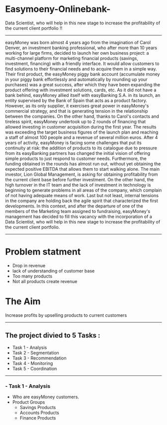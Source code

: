 # Easymoeny-Onlinebank-
Data Scientist, who will help in this new stage to increase the profitability of the current client portfolio !!
***
easyMoney was born almost 4 years ago from the imagination of Carol Denver, an investment banking professional, who after more than 10 years
working for large firms, decided to launch her own business project: a multi-channel platform for marketing financial products (savings, investment,
financing) with a friendly interface. It would allow customers to find solutions to their financial needs and to acquire them in a simple way. Their
first product, the easyMoney piggy bank account (accumulate money in your piggy bank effortlessly and automatically by rounding up your
purchases) was a great success, after which they have been expanding the product offering with investment solutions, cards, etc.
As it did not have a bank behind, easyMoney allied itself with easyBanking S.A. in its launch, an entity supervised by the Bank of Spain that acts as a
product factory. However, as its only supplier, it exercises great power in easyMoney's commercial strategy, and that is generating tension in the
relationship between the companies. On the other hand, thanks to Carol's contacts and tireless spirit, easyMoney undertook up to 2 rounds of
financing that allowed investing in customer acquisition during the first year. The results was exceeding the target business figures of the launch
plan and reaching a staff of almost 100 people and a revenue of several million euros.
After 4 years of activity, easyMoney is facing some challenges that put its continuity at risk: the addition of products to its catalogue due to pressure
from its easyBanking partners has changed the initial vision of offering simple products to just respond to customer needs. Furthermore, the
funding obtained in the rounds has almost run out, without yet obtaining the expected positive EBITDA that allows them to start walking alone. The
main investor, Lion Global Management, is asking for obtaining profitability from the current client base before further investment. On the other
hand, the high turnover in the IT team and the lack of investment in technology is beginning to generate problems in all areas of the company,
which complain of not having adequate means of work. Last but not least, internal tensions in the company are holding back the agile spirit that
characterized the first developments. In this context, and after the departure of one of the members of the Marketing team assigned to fundraising,
easyMoney's management has decided to fill this vacancy with the incorporation of a Data Scientist, who will help in this new stage to increase the
profitability of the current client portfolio.
***
# Problem statment 
- Drop in revenue 
- lack of understanding of customer base 
- Too many products
- Not all products create revenue

# The Aim 
Increase profits by upselling products to current customers

***
## The project divied to 5 Tasks :
- Task 1 - Analysis
- Task 2 - Segmentation
- Task 3 - Recommendation
- Task 4 - Monitoring
- Task 5 - Coordination
***
### - Task 1 - Analysis
- Who are easyMoney customers.
- Product Groups 
  - Savings Products
  - Accounts Products
  - Finance Products

